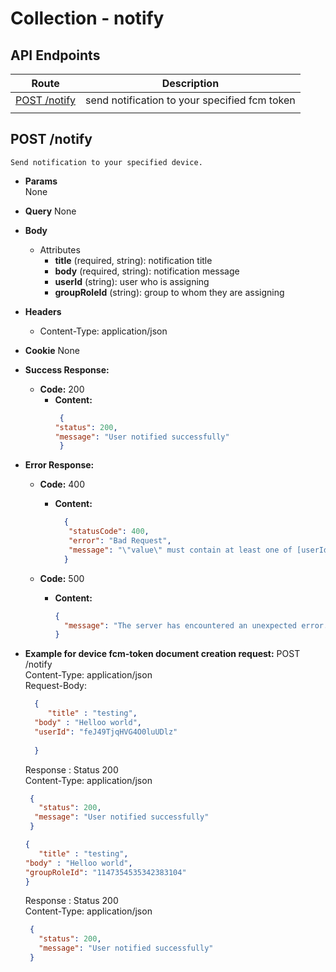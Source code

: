 # Collection - notify

## API Endpoints

|            Route             |                  Description                  |
| :--------------------------: | :-------------------------------------------: |
| [POST /notify](#post-notify) | send notification to your specified fcm token |
|                              |

## POST /notify

    Send notification to your specified device.

- **Params**  
  None
- **Query**
  None
- **Body**
  - Attributes
    - **title** (required, string): notification title
    - **body** (required, string): notification message
    - **userId** (string): user who is assigning
    - **groupRoleId** (string): group to whom they are assigning

- **Headers**
  - Content-Type: application/json
- **Cookie**
  None
- **Success Response:**
  - **Code:** 200
    - **Content:**
      ```json
       {  
      "status": 200,
      "message": "User notified successfully"
       }
      ```
- **Error Response:**

  - **Code:** 400

    - **Content:**
      ```json
        {
         "statusCode": 400,
         "error": "Bad Request",
         "message": "\"value\" must contain at least one of [userId, groupRoleId]"
        }
      ```

  - **Code:** 500
    - **Content:**
      ```json
      {
        "message": "The server has encountered an unexpected error. Please contact the administrator for more information."
      }
      ```

- **Example for device fcm-token document creation request:**
  POST /notify<br/>
  Content-Type: application/json<br/>
  Request-Body:<br/>

  ```json
    {
       "title" : "testing",
    "body" : "Helloo world",
    "userId": "feJ49TjqHVG4O0luUDlz"
    
    }
  ```

  Response :
  Status 200<br/>
  Content-Type: application/json<br/>

  ```json
   {
     "status": 200,
    "message": "User notified successfully"
   }
  ```

    ```json
    {
       "title" : "testing",
    "body" : "Helloo world",
   "groupRoleId": "1147354535342383104"
    }
  ```

  Response :
  Status 200<br/>
  Content-Type: application/json<br/>

  ```json
   {
     "status": 200,
     "message": "User notified successfully"
   }
  ```